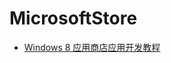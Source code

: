 # MicrosoftStore

* [Windows 8 应用商店应用开发教程](https://www.microsoft.com/china/msdn/events/windows/Hackathon/learn8_2.html)